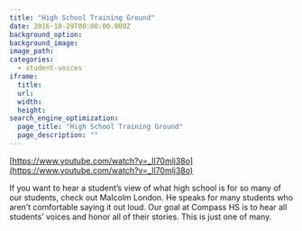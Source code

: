 ```yaml
---
title: "High School Training Ground"
date: 2016-10-29T00:00:00.000Z
background_option: 
background_image: 
image_path: 
categories:
  - student-voices
iframe: 
  title: 
  url:  
  width: 
  height:
search_engine_optimization:
  page_title: "High School Training Ground"
  page_description: ""
---
```


[https://www.youtube.com/watch?v=_Il70mlj38o](https://www.youtube.com/watch?v=_Il70mlj38o)

If you want to hear a student’s view of what high school is for so many of our students, check out Malcolm London.  He speaks for many students who aren’t comfortable saying it out loud. Our goal at Compass HS is to hear all students’ voices and honor all of their stories.  This is just one of many.